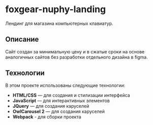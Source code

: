 # foxgear-nuphy-landing

Лендинг для магазина компьютерных клавиатур.

## Описание

Сайт создан за минимальную цену и в сжатые сроки на основе аналогичных сайтов без разработки отдельного дизайна в figma.

## Технологии

В этом проекте использованы следующие технологии:

- **HTML/CSS** — для создания и стилизации интерфейса
- **JavaScript** — для интерактивных элементов
- **JQuery** — для создания каруселей
- **OwlCarousel 2** — для создания каруселей
- **Webpack** - для сборки проекта
